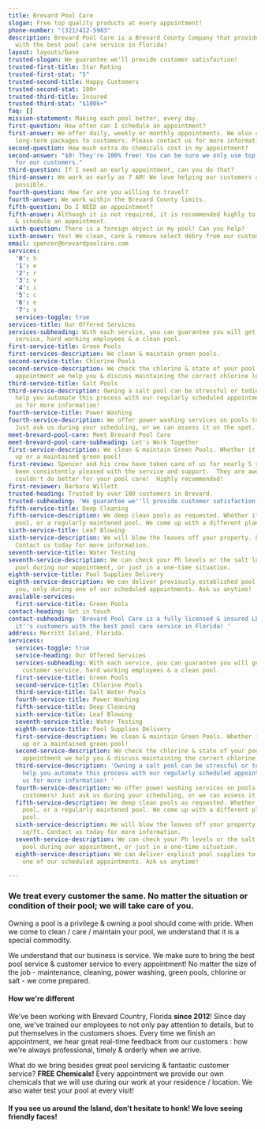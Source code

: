 ```yaml
---
title: Brevard Pool Care
slogan: Free top quality products at every appointment!
phone-number: "(321)412-5983"
description: Brevard Pool Care is a Brevard County Company that provides it's customers
  with the best pool care service in Florida!
layout: layouts/base
trusted-slogan: We guarantee we'll provide customer satisfaction!
trusted-first-title: Star Rating
trusted-first-stat: "5"
trusted-second-title: Happy Customers
trusted-second-stat: 100+
trusted-third-title: Insured
trusted-third-stat: "$100k+"
faq: []
mission-statement: Making each pool better, every day.
first-question: How often can I schedule an appointment?
first-answer: We offer daily, weekly or monthly appointments. We also offer select
  long-term packages to customers. Please contact us for more information.
second-question: How much extra do chemicals cost in my appointment?
second-answer: "$0! They're 100% free! You can be sure we only use top quality products
  for our customers."
third-question: If I need an early appointment, can you do that?
third-answer: We work as early as 7 AM! We love helping our customers as early as
  possible.
fourth-question: How far are you willing to travel?
fourth-answer: We work within the Brevard County limits.
fifth-question: Do I NEED an appointment?
fifth-answer: Although it is not required, it is recommended highly to contact us
  & schedule an appointment.
sixth-question: There is a foreign object in my pool! Can you help?
sixth-answer: Yes! We clean, care & remove select debry from our customer's pools!
email: spencer@brevardpoolcare.com
services:
  '0': S
  '1': e
  '2': r
  '3': v
  '4': i
  '5': c
  '6': e
  '7': s
  services-toggle: true
services-title: Our Offered Services
services-subheading: With each service, you can guarantee you will get top notch customer
  service, hard working employees & a clean pool.
first-service-title: Green Pools
first-services-description: We clean & maintain green pools.
second-service-title: Chlorine Pools
second-service-description: We check the chlorine & state of your pool. During every
  appointment we help you & discuss maintaining the correct chlorine levels.
third-service-title: Salt Pools
third-service-description: Owning a salt pool can be stressful or tedious. We can
  help you automate this process with our regularly scheduled appointments. Contact
  us for more information!
fourth-service-title: Power Washing
fourth-service-description: We offer power washing services on pools to all our customers!
  Just ask us during your scheduling, or we can assess it on the spot.
meet-brevard-pool-care: Meet Brevard Pool Care
meet-brevard-pool-care-subheading: Let's Work Together
first-service-description: We clean & maintain Green Pools. Whether it's algae build
  up or a maintained green pool!
first-review: Spencer and his crew have taken care of us for nearly 5 years and we've
  been consistently pleased with the service and support.  They are awesome  and you
  couldn't do better for your pool care!  Highly recommended!
first-reviewer: Barbara Willett
trusted-heading: Trusted by over 100 customers in Brevard.
trusted-subheading: 'We guarantee we''ll provide customer satisfaction! '
fifth-service-title: Deep Cleaning
fifth-service-description: We deep clean pools as requested. Whether it's an abandoned
  pool, or a regularly maintened pool. We come up with a different plan for each pool.
sixth-service-title: Leaf Blowing
sixth-service-description: We will blow the leaves off your property. Priced per sq/ft.
  Contact us today for more information.
seventh-service-title: Water Testing
seventh-service-description: We can check your Ph levels or the salt levels of your
  pool during our appointment, or just in a one-time situation.
eighth-service-title: Pool Supplies Delivery
eighth-service-description: We can deliver previously established pool supplies to
  you, only during one of our scheduled appointments. Ask us anytime!
available-services:
  first-service-title: Green Pools
contact-heading: Get in touch
contact-subheading: 'Brevard Pool Care is a fully licensed & insured LLC that provides
  it''s customers with the best pool care service in Florida! '
address: Merritt Island, Florida.
servicess:
  services-toggle: true
  service-heading: Our Offered Services
  services-subheading: With each service, you can guarantee you will get top notch
    customer service, hard working employees & a clean pool.
  first-service-title: Green Pools
  second-service-title: Chlorine Pools
  third-service-title: Salt Water Pools
  fourth-service-title: Power Washing
  fifth-service-title: Deep Cleaning
  sixth-service-title: Leaf Blowing
  seventh-service-title: Water Testing
  eighth-service-title: Pool Supplies Delivery
  first-service-description: We clean & maintain Green Pools. Whether it's algae build
    up or a maintained green pool!
  second-service-description: We check the chlorine & state of your pool. During every
    appointment we help you & discuss maintaining the correct chlorine levels.
  third-service-description: 'Owning a salt pool can be stressful or tedious. We can
    help you automate this process with our regularly scheduled appointments. Contact
    us for more information! '
  fourth-service-description: We offer power washing services on pools to all our
    customers! Just ask us during your scheduling, or we can assess it on the spot.
  fifth-service-description: We deep clean pools as requested. Whether it's an abandoned
    pool, or a regularly maintened pool. We come up with a different plan for each
    pool.
  sixth-service-description: We will blow the leaves off your property. Priced per
    sq/ft. Contact us today for more information.
  seventh-service-description: We can check your Ph levels or the salt levels of your
    pool during our appointment, or just in a one-time situation.
  eighth-service-description: We can deliver explicit pool supplies to you, only during
    one of our scheduled appointments. Ask us anytime!

---
```

### We treat every customer the same. No matter the situation or condition of their pool; we will take care of you.

Owning a pool is a privilege & owning a pool should come with pride. When we come to clean / care / maintain your pool, we understand that it is a special commodity. 

We understand that our business is service. We make sure to bring the best pool service & customer service to every appointment! No matter the size of the job - maintenance, cleaning, power washing, green pools, chlorine or salt - we come prepared.

#### How we're different

We've been working with Brevard Country, Florida **since 2012**! Since day one, we've trained our employees to not only pay attention to details, but to put themselves in the customers shoes. Every time we finish an appointment, we hear great real-time feedback from our customers : how we're always professional, timely & orderly when we arrive.

What do we bring besides great pool servicing & fantastic customer service? **FREE Chemicals!** Every appointment we provide our own chemicals that we will use during our work at your residence / location. We also water test your pool at every visit!

#### If you see us around the Island, don't hesitate to honk! We love seeing friendly faces!